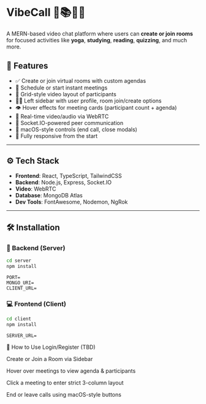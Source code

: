 # VibeCall 🎥📚🧘‍♂️  
A MERN-based video chat platform where users can **create or join rooms** for focused activities like **yoga**, **studying**, **reading**, **quizzing**, and much more.

## 🚀 Features

- ✅ Create or join virtual rooms with custom agendas
- 📅 Schedule or start instant meetings
- 👥 Grid-style video layout of participants
- 🧑‍💼 Left sidebar with user profile, room join/create options
- 👁 Hover effects for meeting cards (participant count + agenda)
- 🎥 Real-time video/audio via WebRTC
- 💬 Socket.IO-powered peer communication
- 🍏 macOS-style controls (end call, close modals)
- 📱 Fully responsive from the start

---

## ⚙️ Tech Stack

- **Frontend**: React, TypeScript, TailwindCSS
- **Backend**: Node.js, Express, Socket.IO
- **Video**: WebRTC
- **Database**: MongoDB Atlas
- **Dev Tools**: FontAwesome, Nodemon, NgRok

---

## 🛠 Installation

### 🔌 Backend (Server)

```bash
cd server
npm install
```

```.env
PORT=
MONGO_URI=
CLIENT_URL=
```

###  💻  Frontend (Client)
```bash
cd client
npm install
```
```.env
SERVER_URL=
```

🧪 How to Use
Login/Register (TBD)

Create or Join a Room via Sidebar

Hover over meetings to view agenda & participants

Click a meeting to enter strict 3-column layout

End or leave calls using macOS-style buttons



